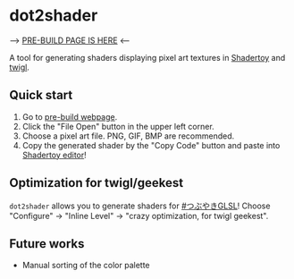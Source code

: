 # dot2shader

--> [PRE-BUILD PAGE IS HERE](https://iwbtshyguy.gitlab.io/dot2shader/) <--

A tool for generating shaders displaying pixel art textures in [Shadertoy](https://www.shadertoy.com/) and [twigl](https://twigl.app/).

## Quick start

1. Go to [pre-build webpage](https://iwbtshyguy.gitlab.io/dot2shader/).
2. Click the "File Open" button in the upper left corner.
3. Choose a pixel art file. PNG, GIF, BMP are recommended.
4. Copy the generated shader by the "Copy Code" button and paste into [Shadertoy editor](https://www.shadertoy.com/new)!

## Optimization for twigl/geekest

`dot2shader` allows you to generate shaders for [#つぶやきGLSL](https://twitter.com/hashtag/%E3%81%A4%E3%81%B6%E3%82%84%E3%81%8DGLSL)! 
Choose "Configure" -> "Inline Level" -> "crazy optimization, for twigl geekest".

## Future works

- Manual sorting of the color palette
